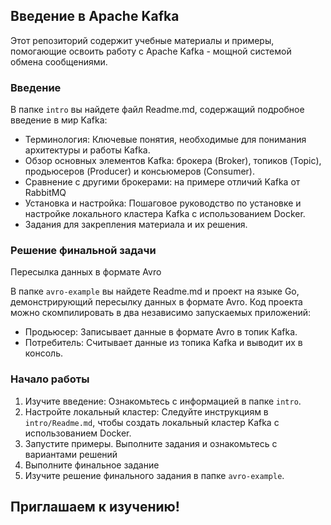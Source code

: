 ## Введение в Apache Kafka

Этот репозиторий содержит учебные материалы и примеры, помогающие освоить работу с Apache Kafka - мощной системой обмена сообщениями.

### Введение

В папке `intro` вы найдете файл Readme.md, содержащий подробное введение в мир Kafka:

* Терминология: Ключевые понятия, необходимые для понимания архитектуры и работы Kafka.
* Обзор основных элементов Kafka: брокера (Broker), топиков (Topic), продьюсеров (Producer) и консьюмеров (Consumer).
* Сравнение с другими брокерами: на примере отличий Kafka от RabbitMQ 
* Установка и настройка: Пошаговое руководство по установке и настройке локального кластера Kafka с использованием Docker.
* Задания для закрепления материала и их решения. 

### Решение финальной задачи 

Пересылка данных в формате Avro

В папке `avro-example` вы найдете Readme.md и проект на языке Go, демонстрирующий пересылку данных в формате Avro. 
Код проекта можно скомпилировать в два независимо запускаемых приложений:

* Продьюсер: Записывает данные в формате Avro в топик Kafka.
* Потребитель: Считывает данные из топика Kafka и выводит их в консоль.

### Начало работы

1. Изучите введение: Ознакомьтесь с информацией в папке `intro`.
2. Настройте локальный кластер: Следуйте инструкциям в `intro/Readme.md`, чтобы создать локальный кластер Kafka с использованием Docker.
3. Запустите примеры. Выполните задания и ознакомьтесь с вариантами решений
4. Выполните финальное задание 
5. Изучите решение финального задания в папке `avro-example`.

## Приглашаем к изучению!